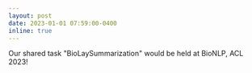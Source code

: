 ```yaml
---
layout: post
date: 2023-01-01 07:59:00-0400
inline: true
---
```


Our shared task "BioLaySummarization" would be held at BioNLP, ACL 2023!
